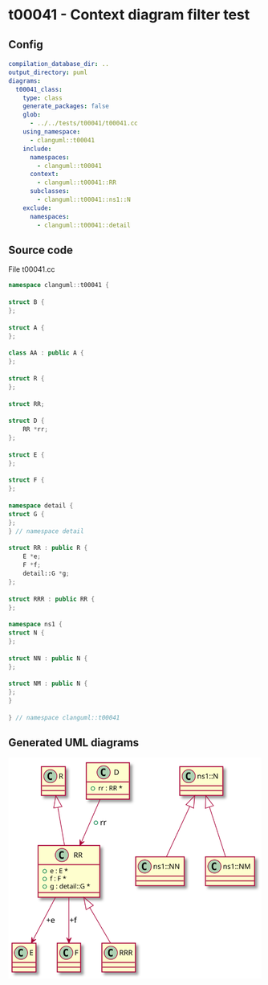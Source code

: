 # t00041 - Context diagram filter test
## Config
```yaml
compilation_database_dir: ..
output_directory: puml
diagrams:
  t00041_class:
    type: class
    generate_packages: false
    glob:
      - ../../tests/t00041/t00041.cc
    using_namespace:
      - clanguml::t00041
    include:
      namespaces:
        - clanguml::t00041
      context:
        - clanguml::t00041::RR
      subclasses:
        - clanguml::t00041::ns1::N
    exclude:
      namespaces:
        - clanguml::t00041::detail
```
## Source code
File t00041.cc
```cpp
namespace clanguml::t00041 {

struct B {
};

struct A {
};

class AA : public A {
};

struct R {
};

struct RR;

struct D {
    RR *rr;
};

struct E {
};

struct F {
};

namespace detail {
struct G {
};
} // namespace detail

struct RR : public R {
    E *e;
    F *f;
    detail::G *g;
};

struct RRR : public RR {
};

namespace ns1 {
struct N {
};

struct NN : public N {
};

struct NM : public N {
};
}

} // namespace clanguml::t00041

```
## Generated UML diagrams
![t00041_class](./t00041_class.svg "Context diagram filter test")
